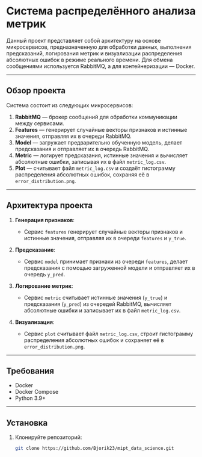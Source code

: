 # Система распределённого анализа метрик

Данный проект представляет собой архитектуру на основе микросервисов, предназначенную для обработки данных, выполнения предсказаний, логирования метрик и визуализации распределения абсолютных ошибок в режиме реального времени. Для обмена сообщениями используется RabbitMQ, а для контейнеризации — Docker.

---

## Обзор проекта

Система состоит из следующих микросервисов:

1. **RabbitMQ** — брокер сообщений для обработки коммуникации между сервисами.
2. **Features** — генерирует случайные векторы признаков и истинные значения, отправляя их в очереди RabbitMQ.
3. **Model** — загружает предварительно обученную модель, делает предсказания и отправляет их в очередь RabbitMQ.
4. **Metric** — логирует предсказания, истинные значения и вычисляет абсолютные ошибки, записывая их в файл `metric_log.csv`.
5. **Plot** — считывает файл `metric_log.csv` и создаёт гистограмму распределения абсолютных ошибок, сохраняя её в `error_distribution.png`.

---

## Архитектура проекта

1. **Генерация признаков**:
   - Сервис `features` генерирует случайные векторы признаков и истинные значения, отправляя их в очереди `features` и `y_true`.

2. **Предсказание**:
   - Сервис `model` принимает признаки из очереди `features`, делает предсказания с помощью загруженной модели и отправляет их в очередь `y_pred`.

3. **Логирование метрик**:
   - Сервис `metric` считывает истинные значения (`y_true`) и предсказания (`y_pred`) из очередей RabbitMQ, вычисляет абсолютные ошибки и записывает их в файл `metric_log.csv`.

4. **Визуализация**:
   - Сервис `plot` считывает файл `metric_log.csv`, строит гистограмму распределения абсолютных ошибок и сохраняет её в `error_distribution.png`.

---

## Требования

- Docker
- Docker Compose
- Python 3.9+

---

## Установка

1. Клонируйте репозиторий:
   ```bash
   git clone https://github.com/Bjorik23/mipt_data_science.git